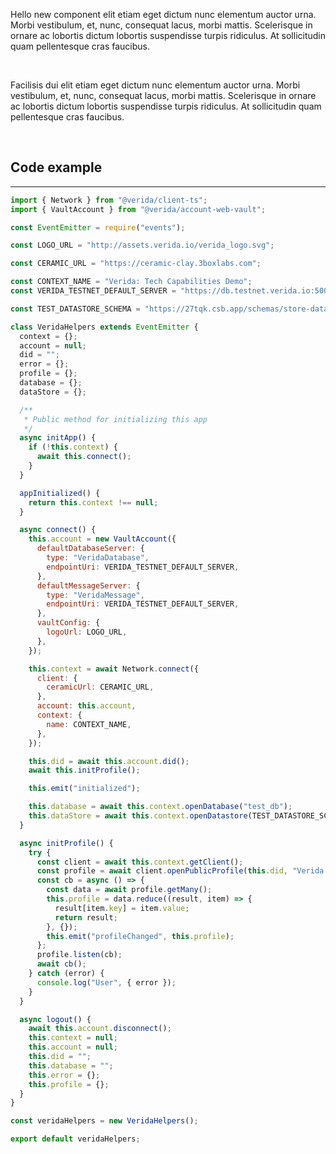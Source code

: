 Hello new component elit etiam eget dictum nunc elementum auctor urna. Morbi vestibulum, et, nunc, consequat lacus, morbi mattis. Scelerisque in ornare ac lobortis dictum lobortis suspendisse turpis ridiculus. At sollicitudin quam pellentesque cras faucibus.

&nbsp;
&nbsp;
&nbsp;
&nbsp;
&nbsp;

Facilisis dui elit etiam eget dictum nunc elementum auctor urna. Morbi vestibulum, et, nunc, consequat lacus, morbi mattis. Scelerisque in ornare ac lobortis dictum lobortis suspendisse turpis ridiculus. At sollicitudin quam pellentesque cras faucibus.

&nbsp;
&nbsp;
&nbsp;
&nbsp;
&nbsp;

## Code example

---

```js
import { Network } from "@verida/client-ts";
import { VaultAccount } from "@verida/account-web-vault";

const EventEmitter = require("events");

const LOGO_URL = "http://assets.verida.io/verida_logo.svg";

const CERAMIC_URL = "https://ceramic-clay.3boxlabs.com";

const CONTEXT_NAME = "Verida: Tech Capabilities Demo";
const VERIDA_TESTNET_DEFAULT_SERVER = "https://db.testnet.verida.io:5002/";

const TEST_DATASTORE_SCHEMA = "https://27tqk.csb.app/schemas/store-data.json";

class VeridaHelpers extends EventEmitter {
  context = {};
  account = null;
  did = "";
  error = {};
  profile = {};
  database = {};
  dataStore = {};

  /**
   * Public method for initializing this app
   */
  async initApp() {
    if (!this.context) {
      await this.connect();
    }
  }

  appInitialized() {
    return this.context !== null;
  }

  async connect() {
    this.account = new VaultAccount({
      defaultDatabaseServer: {
        type: "VeridaDatabase",
        endpointUri: VERIDA_TESTNET_DEFAULT_SERVER,
      },
      defaultMessageServer: {
        type: "VeridaMessage",
        endpointUri: VERIDA_TESTNET_DEFAULT_SERVER,
      },
      vaultConfig: {
        logoUrl: LOGO_URL,
      },
    });

    this.context = await Network.connect({
      client: {
        ceramicUrl: CERAMIC_URL,
      },
      account: this.account,
      context: {
        name: CONTEXT_NAME,
      },
    });

    this.did = await this.account.did();
    await this.initProfile();

    this.emit("initialized");

    this.database = await this.context.openDatabase("test_db");
    this.dataStore = await this.context.openDatastore(TEST_DATASTORE_SCHEMA);
  }

  async initProfile() {
    try {
      const client = await this.context.getClient();
      const profile = await client.openPublicProfile(this.did, "Verida: Vault");
      const cb = async () => {
        const data = await profile.getMany();
        this.profile = data.reduce((result, item) => {
          result[item.key] = item.value;
          return result;
        }, {});
        this.emit("profileChanged", this.profile);
      };
      profile.listen(cb);
      await cb();
    } catch (error) {
      console.log("User", { error });
    }
  }

  async logout() {
    await this.account.disconnect();
    this.context = null;
    this.account = null;
    this.did = "";
    this.database = "";
    this.error = {};
    this.profile = {};
  }
}

const veridaHelpers = new VeridaHelpers();

export default veridaHelpers;
```
